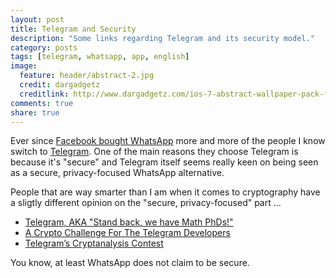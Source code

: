 ```yaml
---
layout: post
title: Telegram and Security
description: "Some links regarding Telegram and its security model."
category: posts
tags: [telegram, whatsapp, app, english]
image:
  feature: header/abstract-2.jpg
  credit: dargadgetz
  creditlink: http://www.dargadgetz.com/ios-7-abstract-wallpaper-pack-for-iphone-5-and-ipod-touch-retina/
comments: true
share: true
---
```


Ever since [Facebook bought WhatsApp](http://techcrunch.com/2014/02/19/facebook-buying-whatsapp-for-16b-in-cash-and-stock-plus-3b-in-rsus/) more and more of the people I know switch to [Telegram](https://telegram.org). One of the main reasons they choose Telegram is because it's "secure" and Telegram itself seems really keen on being seen as a secure, privacy-focused WhatsApp alternative.

People that are way smarter than I am when it comes to cryptography have a sligtly different opinion on the "secure, privacy-focused" part …

- [Telegram, AKA "Stand back, we have Math PhDs!"](http://unhandledexpression.com/2013/12/17/telegram-stand-back-we-know-maths/)
- [A Crypto Challenge For The Telegram Developers](http://thoughtcrime.org/blog/telegram-crypto-challenge/)
- [Telegram’s Cryptanalysis Contest](http://www.cryptofails.com/post/70546720222/telegrams-cryptanalysis-contest)

You know, at least WhatsApp does not claim to be secure.

